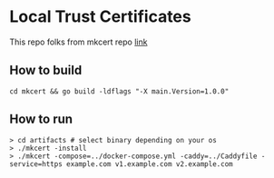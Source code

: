 # Local Trust Certificates
This repo folks from mkcert repo [link](https://github.com/FiloSottile/mkcert)

## How to build
```
cd mkcert && go build -ldflags "-X main.Version=1.0.0"
```

## How to run
```
> cd artifacts # select binary depending on your os
> ./mkcert -install
> ./mkcert -compose=../docker-compose.yml -caddy=../Caddyfile -service=https example.com v1.example.com v2.example.com 
```


